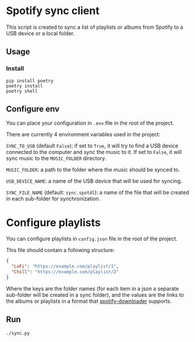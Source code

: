 # Spotify sync client

This script is created to sync a list of playlists or albums from Spotify to a USB device or a local folder.

## Usage

### Install

```shell
pip install poetry
poetry install
poetry shell
```

## Configure env

You can place your configuration in `.env` file in the root of the project.

There are currently 4 environment variables used in the project:

`SYNC_TO_USB` (default `False`): if set to `True`, it will try to find a USB device connected
to the computer and sync the music to it. If set to `False`, it will sync music to the 
`MUSIC_FOLDER` directory.

`MUSIC_FOLDER`: a path to the folder where the music should be synced to.

`USB_DEVICE_NAME`: a name of the USB device that will be used for syncing.

`SYNC_FILE_NAME` (default: `sync.spotdl`): a name of the file that will be created in each sub-folder for synchronization.


# Configure playlists

You can configure playlists in `config.json` file in the root of the project.

This file should contain a following structure:
```json
{
  "LoFi": "https://example.com/playlist/1",
  "Chill": "https://example.com/playlist/2"
}
```

Where the keys are the folder names (for each item in a json a separate sub-folder will be created in a sync folder),
and the values are the links to the albums or playlists in a format that
[spotify-downloader](https://github.com/spotDL/spotify-downloader) supports.

## Run

```shell
./sync.py
```
